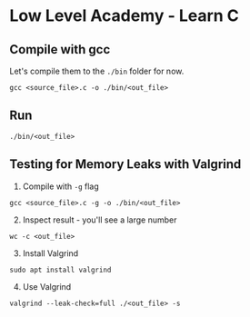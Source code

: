 # Low Level Academy - Learn C

## Compile with gcc

Let's compile them to the `./bin` folder for now. 

`gcc <source_file>.c -o ./bin/<out_file>`

## Run

`./bin/<out_file>`

## Testing for Memory Leaks with Valgrind

1) Compile with `-g` flag

`gcc <source_file>.c -g -o ./bin/<out_file>`

2) Inspect result - you'll see a large number

`wc -c <out_file>`

3) Install Valgrind

`sudo apt install valgrind`

4) Use Valgrind

`valgrind --leak-check=full ./<out_file> -s`
